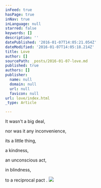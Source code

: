 ```yaml
---
inFeed: true
hasPage: true
inNav: true
inLanguage: null
starred: false
keywords: []
description: ''
datePublished: '2016-01-07T14:05:21.054Z'
dateModified: '2016-01-07T14:05:18.214Z'
title: Love
author: []
sourcePath: _posts/2016-01-07-love.md
published: true
authors: []
publisher:
  name: null
  domain: null
  url: null
  favicon: null
url: love/index.html
_type: Article

---
```

It wasn't a big deal, 

nor was it 
any inconvenience, 

its a little thing, 

a kindness, 

an unconscious act, 

in blindness, 

to a reciprocal pact .
![](https://s3-us-west-2.amazonaws.com/the-grid-img/p/2f0509f991f998b33a1b5e0f75b56f2c3ecf6e8e.jpg)